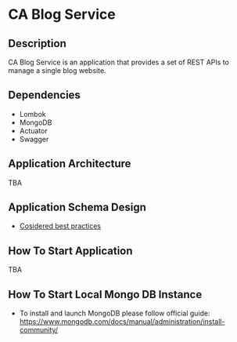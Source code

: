 # CA Blog Service 

## Description

CA Blog Service is an application that provides a set of REST APIs to manage a single blog website.

## Dependencies

-   Lombok
-   MongoDB
-   Actuator
-   Swagger

## Application Architecture

TBA

## Application Schema Design

-   [Cosidered best practices](https://www.mongodb.com/developer/products/mongodb/mongodb-schema-design-best-practices/)

## How To Start Application

TBA

## How To Start Local Mongo DB Instance

-   To install and launch MongoDB please follow official guide:
    https://www.mongodb.com/docs/manual/administration/install-community/


